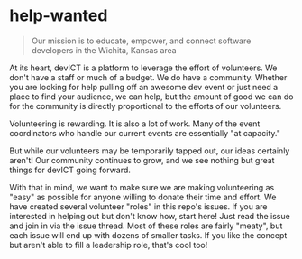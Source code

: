 # help-wanted

> Our mission is to educate, empower, and connect software developers in the Wichita, Kansas area

At its heart, devICT is a platform to leverage the effort of volunteers. We don't have a staff or much of a budget. We do have a community. Whether you are looking for help pulling off an awesome dev event or just need a place to find your audience, we can help, but the amount of good we can do for the community is directly proportional to the efforts of our volunteers.

Volunteering is rewarding. It is also a lot of work. Many of the event coordinators who handle our current events are essentially "at capacity."

But while our volunteers may be temporarily tapped out, our ideas certainly aren't! Our community continues to grow, and we see nothing but great things for devICT going forward.

With that in mind, we want to make sure we are making volunteering as "easy" as possible for anyone willing to donate their time and effort. We have created several volunteer "roles" in this repo's issues. If you are interested in helping out but don't know how, start here! Just read the issue and join in via the issue thread. Most of these roles are fairly "meaty", but each issue will end up with dozens of smaller tasks. If you like the concept but aren't able to fill a leadership role, that's cool too!
